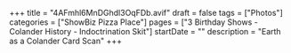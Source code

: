 +++
title = "4AFmhl6MnDGhdl3OqFDb.avif"
draft = false
tags = ["Photos"]
categories = ["ShowBiz Pizza Place"]
pages = ["3 Birthday Shows - Colander History - Indoctrination Skit"]
startDate = ""
description = "Earth as a Colander Card Scan"
+++

